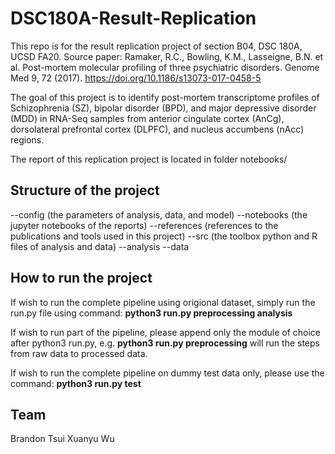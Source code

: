 # DSC180A-Result-Replication

This repo is for the result replication project of section B04, DSC 180A, UCSD FA20.
Source paper: Ramaker, R.C., Bowling, K.M., Lasseigne, B.N. et al. Post-mortem molecular profiling of three psychiatric disorders. Genome Med 9, 72 (2017). https://doi.org/10.1186/s13073-017-0458-5

The goal of this project is to identify post-mortem transcriptome profiles of Schizophrenia (SZ), bipolar disorder (BPD), and major depressive disorder (MDD) in RNA-Seq samples from anterior cingulate cortex (AnCg), dorsolateral prefrontal cortex (DLPFC), and nucleus accumbens (nAcc) regions.

The report of this replication project is located in folder notebooks/

## Structure of the project

--config (the parameters of analysis, data, and model)
--notebooks (the jupyter notebooks of the reports)
--references (references to the publications and tools used in this project)
--src (the toolbox python and R files of analysis and data)
    --analysis
    --data

## How to run the project

If wish to run the complete pipeline using origional dataset, simply run the run.py file using command: **python3 run.py preprocessing analysis**

If wish to run part of the pipeline, please append only the module of choice after python3 run.py, e.g. **python3 run.py preprocessing** will run the steps from raw data to processed data.

If wish to run the complete pipeline on dummy test data only, please use the command: **python3 run.py test**


## Team
Brandon Tsui
Xuanyu Wu